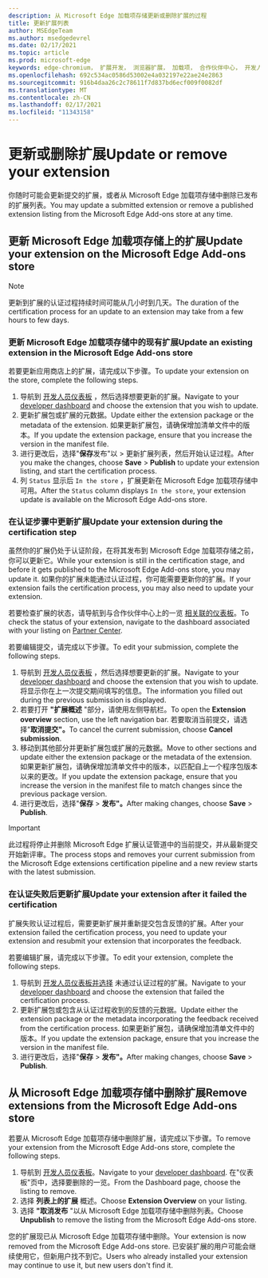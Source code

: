 ```yaml
---
description: 从 Microsoft Edge 加载项存储更新或删除扩展的过程
title: 更新扩展列表
author: MSEdgeTeam
ms.author: msedgedevrel
ms.date: 02/17/2021
ms.topic: article
ms.prod: microsoft-edge
keywords: edge-chromium， 扩展开发， 浏览器扩展， 加载项， 合作伙伴中心， 开发人员
ms.openlocfilehash: 692c534ac0586d53002e4a032197e22ae24e2863
ms.sourcegitcommit: 916b4daa26c2c78611f7d837bd6ecf009f0082df
ms.translationtype: MT
ms.contentlocale: zh-CN
ms.lasthandoff: 02/17/2021
ms.locfileid: "11343158"
---
```

# <span data-ttu-id="dc13e-104">更新或删除扩展</span><span class="sxs-lookup"><span data-stu-id="dc13e-104">Update or remove your extension</span></span>  

<span data-ttu-id="dc13e-105">你随时可能会更新提交的扩展，或者从 Microsoft Edge 加载项存储中删除已发布的扩展列表。</span><span class="sxs-lookup"><span data-stu-id="dc13e-105">You may update a submitted extension or remove a published extension listing from the Microsoft Edge Add-ons store at any time.</span></span>  

## <span data-ttu-id="dc13e-106">更新 Microsoft Edge 加载项存储上的扩展</span><span class="sxs-lookup"><span data-stu-id="dc13e-106">Update your extension on the Microsoft Edge Add-ons store</span></span>  

> [!NOTE]
> <span data-ttu-id="dc13e-107">更新到扩展的认证过程持续时间可能从几小时到几天。</span><span class="sxs-lookup"><span data-stu-id="dc13e-107">The duration of the certification process for an update to an extension may take from a few hours to few days.</span></span>  

### <span data-ttu-id="dc13e-108">更新 Microsoft Edge 加载项存储中的现有扩展</span><span class="sxs-lookup"><span data-stu-id="dc13e-108">Update an existing extension in the Microsoft Edge Add-ons store</span></span>  

<span data-ttu-id="dc13e-109">若要更新应用商店上的扩展，请完成以下步骤。</span><span class="sxs-lookup"><span data-stu-id="dc13e-109">To update your extension on the store, complete the following steps.</span></span>  

1.  <span data-ttu-id="dc13e-110">导航到 [开发人员仪表板][MicrosoftPartnerCenter] ，然后选择想要更新的扩展。</span><span class="sxs-lookup"><span data-stu-id="dc13e-110">Navigate to your [developer dashboard][MicrosoftPartnerCenter] and choose the extension that you wish to update.</span></span>  
1.  <span data-ttu-id="dc13e-111">更新扩展包或扩展的元数据。</span><span class="sxs-lookup"><span data-stu-id="dc13e-111">Update either the extension package or the metadata of the extension.</span></span>  <span data-ttu-id="dc13e-112">如果更新扩展包，请确保增加清单文件中的版本。</span><span class="sxs-lookup"><span data-stu-id="dc13e-112">If you update the extension package, ensure that you increase the version in the manifest file.</span></span>  
1.  <span data-ttu-id="dc13e-113">进行更改后，选择"**保存**发布"以  >   更新扩展列表，然后开始认证过程。</span><span class="sxs-lookup"><span data-stu-id="dc13e-113">After you make the changes, choose **Save** > **Publish** to update your extension listing, and start the certification process.</span></span>  
1.  <span data-ttu-id="dc13e-114">列 `Status` 显示后 `In the store` ，扩展更新在 Microsoft Edge 加载项存储中可用。</span><span class="sxs-lookup"><span data-stu-id="dc13e-114">After the `Status` column displays `In the store`, your extension update is available on the Microsoft Edge Add-ons store.</span></span>  
    
### <span data-ttu-id="dc13e-115">在认证步骤中更新扩展</span><span class="sxs-lookup"><span data-stu-id="dc13e-115">Update your extension during the certification step</span></span>  

<span data-ttu-id="dc13e-116">虽然你的扩展仍处于认证阶段，在将其发布到 Microsoft Edge 加载项存储之前，你可以更新它。</span><span class="sxs-lookup"><span data-stu-id="dc13e-116">While your extension is still in the certification stage, and before it gets published to the Microsoft Edge Add-ons store, you may update it.</span></span> <span data-ttu-id="dc13e-117">如果你的扩展未能通过认证过程，你可能需要更新你的扩展。</span><span class="sxs-lookup"><span data-stu-id="dc13e-117">If your extension fails the certification process, you may also need to update your extension.</span></span>    

<span data-ttu-id="dc13e-118">若要检查扩展的状态，请导航到与合作伙伴中心上的一览 [相关联的仪表板][MicrosoftPartnerCenter]。</span><span class="sxs-lookup"><span data-stu-id="dc13e-118">To check the status of your extension, navigate to the dashboard associated with your listing on [Partner Center][MicrosoftPartnerCenter].</span></span>  

<span data-ttu-id="dc13e-119">若要编辑提交，请完成以下步骤。</span><span class="sxs-lookup"><span data-stu-id="dc13e-119">To edit your submission, complete the following steps.</span></span>  

1.  <span data-ttu-id="dc13e-120">导航到 [开发人员仪表板][MicrosoftPartnerCenter] ，然后选择想要更新的扩展。</span><span class="sxs-lookup"><span data-stu-id="dc13e-120">Navigate to your [developer dashboard][MicrosoftPartnerCenter] and choose the extension that you wish to update.</span></span>  <span data-ttu-id="dc13e-121">将显示你在上一次提交期间填写的信息。</span><span class="sxs-lookup"><span data-stu-id="dc13e-121">The information you filled out during the previous submission is displayed.</span></span>  
1.  <span data-ttu-id="dc13e-122">若要打开 **"扩展概述** "部分，请使用左侧导航栏。</span><span class="sxs-lookup"><span data-stu-id="dc13e-122">To open the **Extension overview** section, use the left navigation bar.</span></span>  <span data-ttu-id="dc13e-123">若要取消当前提交，请选择"**取消提交"。**</span><span class="sxs-lookup"><span data-stu-id="dc13e-123">To cancel the current submission, choose **Cancel submission**.</span></span>  
1.  <span data-ttu-id="dc13e-124">移动到其他部分并更新扩展包或扩展的元数据。</span><span class="sxs-lookup"><span data-stu-id="dc13e-124">Move to other sections and update either the extension package or the metadata of the extension.</span></span>  <span data-ttu-id="dc13e-125">如果更新扩展包，请确保增加清单文件中的版本，以匹配自上一个程序包版本以来的更改。</span><span class="sxs-lookup"><span data-stu-id="dc13e-125">If you update the extension package, ensure that you increase the version in the manifest file to match changes since the previous package version.</span></span>  
1.  <span data-ttu-id="dc13e-126">进行更改后，选择"**保存**  >  **发布"。**</span><span class="sxs-lookup"><span data-stu-id="dc13e-126">After making changes, choose **Save** > **Publish**.</span></span>  
    
> [!IMPORTANT]
> <span data-ttu-id="dc13e-127">此过程将停止并删除 Microsoft Edge 扩展认证管道中的当前提交，并从最新提交开始新评审。</span><span class="sxs-lookup"><span data-stu-id="dc13e-127">The process stops and removes your current submission from the Microsoft Edge extensions certification pipeline and a new review starts with the latest submission.</span></span>  

### <span data-ttu-id="dc13e-128">在认证失败后更新扩展</span><span class="sxs-lookup"><span data-stu-id="dc13e-128">Update your extension after it failed the certification</span></span>  

<span data-ttu-id="dc13e-129">扩展失败认证过程后，需要更新扩展并重新提交包含反馈的扩展。</span><span class="sxs-lookup"><span data-stu-id="dc13e-129">After your extension failed the certification process, you need to update your extension and resubmit your extension that incorporates the feedback.</span></span>  

<span data-ttu-id="dc13e-130">若要编辑扩展，请完成以下步骤。</span><span class="sxs-lookup"><span data-stu-id="dc13e-130">To edit your extension, complete the following steps.</span></span>  

1.  <span data-ttu-id="dc13e-131">导航到 [开发人员仪表板并选择][MicrosoftPartnerCenter] 未通过认证过程的扩展。</span><span class="sxs-lookup"><span data-stu-id="dc13e-131">Navigate to your [developer dashboard][MicrosoftPartnerCenter] and choose the extension that failed the certification process.</span></span>  
1.  <span data-ttu-id="dc13e-132">更新扩展包或包含从认证过程收到的反馈的元数据。</span><span class="sxs-lookup"><span data-stu-id="dc13e-132">Update either the extension package or the metadata incorporating the feedback received from the certification process.</span></span>  <span data-ttu-id="dc13e-133">如果更新扩展包，请确保增加清单文件中的版本。</span><span class="sxs-lookup"><span data-stu-id="dc13e-133">If you update the extension package, ensure that you increase the version in the manifest file.</span></span>  
1.  <span data-ttu-id="dc13e-134">进行更改后，选择"**保存**  >  **发布"。**</span><span class="sxs-lookup"><span data-stu-id="dc13e-134">After making changes, choose **Save** > **Publish**.</span></span>  
    
## <span data-ttu-id="dc13e-135">从 Microsoft Edge 加载项存储中删除扩展</span><span class="sxs-lookup"><span data-stu-id="dc13e-135">Remove extensions from the Microsoft Edge Add-ons store</span></span>  

<span data-ttu-id="dc13e-136">若要从 Microsoft Edge 加载项存储中删除扩展，请完成以下步骤。</span><span class="sxs-lookup"><span data-stu-id="dc13e-136">To remove your extension from the Microsoft Edge Add-ons store, complete the following steps.</span></span>  

1.  <span data-ttu-id="dc13e-137">导航到 [开发人员仪表板][MicrosoftPartnerCenter]。</span><span class="sxs-lookup"><span data-stu-id="dc13e-137">Navigate to your [developer dashboard][MicrosoftPartnerCenter].</span></span>  <span data-ttu-id="dc13e-138">在"仪表板"页中，选择要删除的一览。</span><span class="sxs-lookup"><span data-stu-id="dc13e-138">From the Dashboard page, choose the listing to remove.</span></span>  
1.  <span data-ttu-id="dc13e-139">选择 **列表上的扩展** 概述。</span><span class="sxs-lookup"><span data-stu-id="dc13e-139">Choose **Extension Overview** on your listing.</span></span>  
1.  <span data-ttu-id="dc13e-140">选择 **"取消发布** "以从 Microsoft Edge 加载项存储中删除列表。</span><span class="sxs-lookup"><span data-stu-id="dc13e-140">Choose **Unpublish** to remove the listing from the Microsoft Edge Add-ons store.</span></span>  
    
<span data-ttu-id="dc13e-141">您的扩展现已从 Microsoft Edge 加载项存储中删除。</span><span class="sxs-lookup"><span data-stu-id="dc13e-141">Your extension is now removed from the Microsoft Edge Add-ons store.</span></span>  <span data-ttu-id="dc13e-142">已安装扩展的用户可能会继续使用它，但新用户找不到它。</span><span class="sxs-lookup"><span data-stu-id="dc13e-142">Users who already installed your extension may continue to use it, but new users don't find it.</span></span>  

<!-- links -->  

[MicrosoftPartnerCenter]: https://partner.microsoft.com/dashboard/microsoftedge/public/login?ref=dd "合作伙伴中心"  
